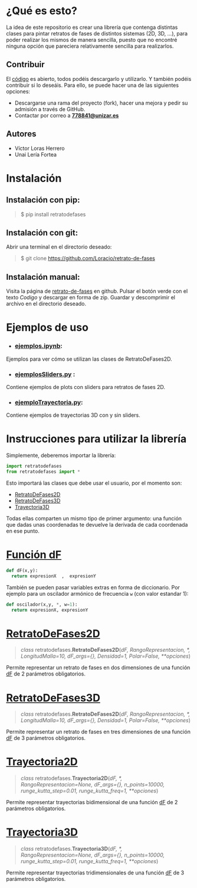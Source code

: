 # ¿Qué es esto?
La idea de este repositorio es crear una librería que contenga distintas clases para pintar retratos de fases de distintos sistemas (2D, 3D, ...), para poder realizar los mismos de manera sencilla, puesto que no encontré ninguna opción que pareciera relativamente sencilla para realizarlos.

## Contribuir
El [código](#archivos) es abierto, todos podéis descargarlo y utilizarlo. Y también podéis contribuir si lo deseáis. Para ello, se puede hacer una de las siguientes opciones:
* Descargarse una rama del proyecto (fork), hacer una mejora y pedir su admisión a través de GitHub.
* Contactar por correo a **778841@unizar.es**

## Autores
- Víctor Loras Herrero
- Unai Lería Fortea

# Instalación
## Instalación con pip:
> $ pip install retratodefases

## Instalación con git:
Abrir una terminal en el directorio deseado:
> $ git clone https://github.com/Loracio/retrato-de-fases

## Instalación manual:
Visita la página de [retrato-de-fases](https://github.com/Loracio/retrato-de-fases) en github. Pulsar el botón verde con el texto *Codigo* y descargar en forma de zip.
Guardar y descomprimir el archivo en el directorio deseado.


# Ejemplos de uso
- ### [ejemplos.ipynb](examples/ejemplos.ipynb):
Ejemplos para ver cómo se utilizan las clases de RetratoDeFases2D.

- ### [ejemplosSliders.py](examples/ejemplosSliders.py) :
Contiene ejemplos de plots con sliders para retratos de fases 2D.

- ### [ejemploTrayectoria.py](examples/ejemploTrayectoria.py):
Contiene ejemplos de trayectorias 3D con y sin sliders.


# Instrucciones para utilizar la librería
Simplemente, deberemos importar la librería:
```python
import retratodefases
from retratodefases import *
```
Esto importará las clases que debe usar el usuario, por el momento son:
- [RetratoDeFases2D](.readme/retratodefases2d.md)
- [RetratoDeFases3D](.readme/retratodefases3d.md)
- [Trayectoria3D](.readme/trayectoria3d.md)

Todas ellas comparten un mismo tipo de primer argumento: una función que dadas unas coordenadas te devuelve la derivada de cada coordenada en ese punto.
# [Función dF](.readme/dFfuncion.md)
```python
def dF(x,y):
  return expresionX  ,  expresionY
```

También se pueden pasar variables extras en forma de diccionario. Por ejemplo para un oscilador armónico de frecuencia `w` (con valor estandar 1):
```python
def oscilador(x,y, *, w=1):
  return expresionX, expresionY
```


# [RetratoDeFases2D](.readme/retratodefases2d.md)
> *class* retratodefases.**RetratoDeFases2D**(*dF, RangoRepresentacion, \*, LongitudMalla=10, dF_args={}, Densidad=1, Polar=False, \*\*opciones*)

Permite representar un retrato de fases en dos dimensiones de una función [dF](.readme/dFfuncion.md) de 2 parámetros obligatorios.


# [RetratoDeFases3D](.readme(retratodefases3d.md))
> *class* retratodefases.**RetratoDeFases2D**(*dF, RangoRepresentacion, \*, LongitudMalla=10, dF_args={}, Densidad=1, Polar=False, \*\*opciones*)

Permite representar un retrato de fases en tres dimensiones de una función [dF](.readme/dFfuncion.md) de 3 parámetros obligatorios.


# [Trayectoria2D](.readme/trayectoria2d.md)
> *class* retratodefases.**Trayectoria2D**(*dF, \*, RangoRepresentacion=None, dF_args={}, n_points=10000, runge_kutta_step=0.01, runge_kutta_freq=1, \*\*opciones*)

Permite representar trayectorias bidimensional de una función [dF](.readme/dFfuncion.md) de 2 parámetros obligatorios.

# [Trayectoria3D](.readme/trayectoria3d.md)
> *class* retratodefases.**Trayectoria3D**(*dF, \*, RangoRepresentacion=None, dF_args={}, n_points=10000, runge_kutta_step=0.01, runge_kutta_freq=1, \*\*opciones*)

Permite representar trayectorias tridimensionales de una función [dF](.readme/dFfuncion.md) de 3 parámetros obligatorios.
